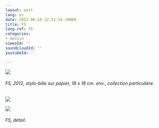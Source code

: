 ```yaml
---
layout: post
lang: es
date: 2022-08-10 12:51:14 +0000
title: F5
lang-ref: f5
categories:
- dessin
vimeoId: ''
soundcloudId: ''
youtubeId: ''

---
```

![](/mepierdoparaver/imgs/f5_b-1-up-a.jpg)

###### _F5_, 2012, stylo-bille sur papier, 18 x 18 cm. env., collection particulière.

![](/mepierdoparaver/imgs/f5_b-1-up-c.jpg)

![](/mepierdoparaver/imgs/f5_b-1-up-b.jpg)

###### _F5_, détail.